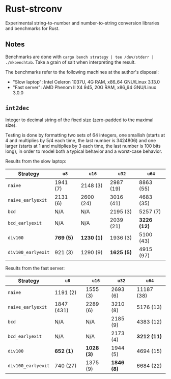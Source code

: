 # Rust-strconv

Experimental string-to-number and number-to-string conversion libraries and benchmarks for Rust.

## Notes

Benchmarks are done with `cargo bench strategy | tee /dev/stderr | ./mkbenchtab`.
Take a grain of salt when interpreting the result.

The benchmarks refer to the following machines at the author's disposal:

* "Slow laptop": Intel Celeron 1037U, 4G RAM, x86\_64 GNU/Linux 3.13.0
* "Fast server": AMD Phenom II X4 945, 20G RAM, x86\_64 GNU/Linux 3.0.0

## `int2dec`

Integer to decimal string of the fixed size (zero-padded to the maximal size).

Testing is done by formatting two sets of 64 integers,
one smallish (starts at 4 and multiplies by 5/4 each time, the last number is 3424806) and
one larger (starts at 1 and multiplies by 3 each time, the last number is 100 bits long),
in order to model both a typical behavior and a worst-case behavior.

Results from the slow laptop:

Strategy | `u8` | `u16` | `u32` | `u64`
---------|------|-------|-------|------
`naive` | 1941 (7) | 2148 (3) | 2987 (19) | 8863 (55)
`naive_earlyexit` | 2131 (6) | 2600 (24) | 3016 (41) | 4683 (35)
`bcd` | N/A | N/A | 2195 (3) | 5257 (7)
`bcd_earlyexit` | N/A | N/A | 2039 (21) | **3226 (12)**
`div100` | **769 (5)** | **1230 (1)** | 1936 (3) | 5100 (43)
`div100_earlyexit` | 921 (3) | 1290 (9) | **1625 (5)** | 4915 (97)

Results from the fast server:

Strategy | `u8` | `u16` | `u32` | `u64`
---------|------|-------|-------|------
`naive` | 1191 (2) | 1555 (3) | 2693 (6) | 11187 (38)
`naive_earlyexit` | 1847 (431) | 2289 (6) | 3210 (8) | 5176 (13)
`bcd` | N/A | N/A | 2185 (9) | 4383 (12)
`bcd_earlyexit` | N/A | N/A | 2173 (4) | **3212 (11)**
`div100` | **652 (1)** | **1028 (3)** | 1944 (5) | 4694 (15)
`div100_earlyexit` | 740 (27) | 1375 (9) | **1846 (8)** | 6684 (22)

